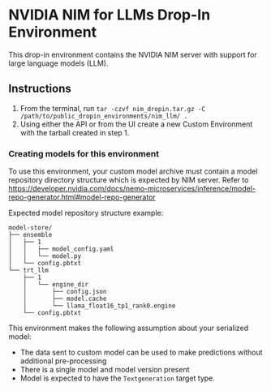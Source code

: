 # NVIDIA NIM for LLMs Drop-In Environment

This drop-in environment contains the NVIDIA NIM server with support for large language models (LLM).

## Instructions

1. From the terminal, run `tar -czvf nim_dropin.tar.gz -C /path/to/public_dropin_environments/nim_llm/ .`
2. Using either the API or from the UI create a new Custom Environment with the tarball created in step 1.

### Creating models for this environment

To use this environment, your custom model archive must contain a model repository directory structure
which is expected by NIM server. Refer to
https://developer.nvidia.com/docs/nemo-microservices/inference/model-repo-generator.html#model-repo-generator

Expected model repository structure example:
```
model-store/
├── ensemble
│   ├── 1
│   │   ├── model_config.yaml
│   │   └── model.py
│   └── config.pbtxt
└── trt_llm
    ├── 1
    │   └── engine_dir
    │       ├── config.json
    │       ├── model.cache
    │       └── llama_float16_tp1_rank0.engine
    └── config.pbtxt
```

This environment makes the following assumption about your serialized model:
- The data sent to custom model can be used to make predictions without
additional pre-processing
- There is a single model and model version present
- Model is expected to have the `Textgeneration` target type. 